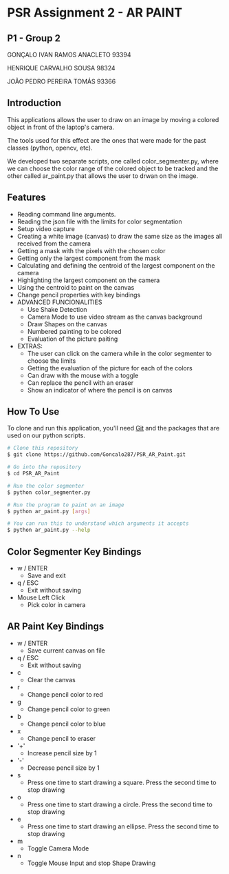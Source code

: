 # PSR Assignment 2 - AR PAINT
## P1 - Group 2
GONÇALO IVAN RAMOS ANACLETO 93394

HENRIQUE CARVALHO SOUSA 98324

JOÃO PEDRO PEREIRA TOMÁS 93366

## Introduction
This applications allows the user to draw on an image by moving a colored object in front of the laptop's camera.

The tools used for this effect are the ones that were made for the past classes (python, opencv, etc).

We developed two separate scripts, one called color_segmenter.py, where we can choose the color range of the colored object to be tracked and the other called ar_paint.py that allows the user to drwan on the image.

## Features

* Reading command line arguments.
* Reading the json file with the limits for color segmentation
* Setup video capture
* Creating a white image (canvas) to draw the same size as the images all received from the camera
* Getting a mask with the pixels with the chosen color
* Getting only the largest component from the mask
* Calculating and defining the centroid of the largest component on the camera
* Highlighting the largest component on the camera
* Using the centroid to paint on the canvas
* Change pencil properties with key bindings
* ADVANCED FUNCIONALITIES
  - Use Shake Detection
  - Camera Mode to use video stream as the canvas background
  - Draw Shapes on the canvas
  - Numbered painting to be colored
  - Evaluation of the picture paiting
* EXTRAS:
  - The user can click on the camera while in the color segmenter to choose the limits
  - Getting the evaluation of the picture for each of the colors
  - Can draw with the mouse with a toggle
  - Can replace the pencil with an eraser
  - Show an indicator of where the pencil is on canvas

## How To Use

To clone and run this application, you'll need [Git](https://git-scm.com) and the packages that are used on our python scripts.

```bash
# Clone this repository
$ git clone https://github.com/Goncalo287/PSR_AR_Paint.git

# Go into the repository
$ cd PSR_AR_Paint

# Run the color segmenter
$ python color_segmenter.py

# Run the program to paint on an image
$ python ar_paint.py [args]

# You can run this to understand which arguments it accepts
$ python ar_paint.py --help
```

## Color Segmenter Key Bindings
* w / ENTER
  - Save and exit
* q / ESC
  - Exit without saving
* Mouse Left Click
  - Pick color in camera

## AR Paint Key Bindings
* w / ENTER
  - Save current canvas on file
* q / ESC
  - Exit without saving
* c
  - Clear the canvas
* r
  - Change pencil color to red
* g
  - Change pencil color to green
* b
  - Change pencil color to blue
* x
  - Change pencil to eraser
* '+'
  - Increase pencil size by 1
* '-'
  - Decrease pencil size by 1
* s
  - Press one time to start drawing a square. Press the second time to stop drawing
* o
  - Press one time to start drawing a circle. Press the second time to stop drawing
* e
  - Press one time to start drawing an ellipse. Press the second time to stop drawing
* m
  - Toggle Camera Mode
* n
  - Toggle Mouse Input and stop Shape Drawing



















